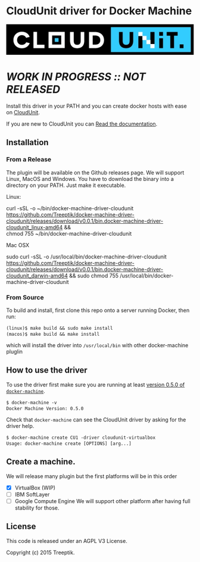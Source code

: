 # CloudUnit driver for Docker Machine 

![](https://github.com/Treeptik/CloudUnit-images/blob/master/logo-cloudunit.jpg)

# *WORK IN PROGRESS :: NOT RELEASED*

Install this driver in your PATH and you can create docker hosts with
ease on [CloudUnit](https://www.cloudunit.fr).

If you are new to CloudUnit you can [Read the documentation](https://github.com/Treeptik/CloudUnit).

## Installation

### From a Release

The plugin will be available on the Github releases page. We will support Linux, MacOS and Windows.
You have to download the binary into a directory on your PATH. Just make it executable.

Linux:

curl -sSL -o ~/bin/docker-machine-driver-cloudunit \
https://github.com/Treeptik/docker-machine-driver-cloudunit/releases/download/v0.0.1/bin.docker-machine-driver-cloudunit_linux-amd64 && \
chmod 755 ~/bin/docker-machine-driver-cloudunit

Mac OSX

sudo curl -sSL -o /usr/local/bin/docker-machine-driver-cloudunit https://github.com/Treeptik/docker-machine-driver-cloudunit/releases/download/v0.0.1/bin.docker-machine-driver-cloudunit_darwin-amd64 &&
sudo chmod 755 /usr/local/bin/docker-machine-driver-cloudunit

### From Source

To build and install, first clone this repo onto a server running Docker,
then run:

```
(linux)$ make build && sudo make install
(macos)$ make build && make install
```

which will install the driver into `/usr/local/bin` with other docker-machine pluglin

## How to use the driver

To use the driver first make sure you are running at least [version
0.5.0 of `docker-machine`](https://github.com/docker/machine/releases).

```
$ docker-machine -v
Docker Machine Version: 0.5.0
```

Check that `docker-machine` can see the CloudUnit driver by asking for
the driver help.

```
$ docker-machine create CU1 -driver cloudunit-virtualbox
Usage: docker-machine create [OPTIONS] [arg...]
```

## Create a machine.

We will release many plugin but the first platforms will be in this order
- [x] VirtualBox (WIP)
- [ ] IBM SoftLayer
- [ ] Google Compute Engine
We will support other platform after having full stability for those.

## License

This code is released under an AGPL V3 License.

Copyright (c) 2015 Treeptik.

